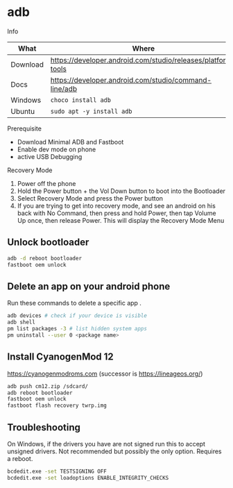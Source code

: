# adb

Info

| What     | Where                                                          |
|----------|----------------------------------------------------------------|
| Download | <https://developer.android.com/studio/releases/platform-tools> |
| Docs     | <https://developer.android.com/studio/command-line/adb>        |
| Windows  | `choco install adb`                                            |
| Ubuntu   | `sudo apt -y install adb`                                  |

Prerequisite

- Download Minimal ADB and Fastboot
- Enable dev mode on phone
- active USB Debugging

Recovery Mode

1. Power off the phone
2. Hold the Power button + the Vol Down button to boot into the Bootloader
3. Select Recovery Mode and press the Power button
4. If you are trying to get into recovery mode, and see an android on his back with No Command, then press and hold Power, then tap Volume Up once, then release Power. This will display the Recovery Mode Menu

## Unlock bootloader

``` sh
adb -d reboot bootloader
fastboot oem unlock
```

## Delete an app on your android phone

Run these commands to delete a specific app <package name>.

``` sh
adb devices # check if your device is visible
adb shell
pm list packages -3 # list hidden system apps
pm uninstall --user 0 <package name>
```

## Install CyanogenMod 12

<https://cyanogenmodroms.com> (successor is <https://lineageos.org/>)

``` sh
adb push cm12.zip /sdcard/
adb reboot bootloader
fastboot oem unlock
fastboot flash recovery twrp.img
```

## Troubleshooting

On Windows, if the drivers you have are not signed run this to accept unsigned drivers. Not recommended but possibly the only option. Requires a reboot.

``` sh
bcdedit.exe -set TESTSIGNING OFF
bcdedit.exe -set loadoptions ENABLE_INTEGRITY_CHECKS
```
